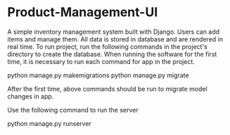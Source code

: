 # Product-Management-UI

A simple inventory management system built with Django. Users can add items and manage them. All data is stored in database and are rendered in real time.
To run project, run the following commands in the project's directory to create the database. When running the software for the first time, it is necessary to run each command for app in the project.

python manage.py makemigrations
python manage.py migrate

After the first time, above commands should be run to migrate model changes in app.

Use the following command to run the server

python manage.py runserver